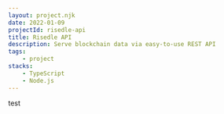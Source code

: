 ```yaml
---
layout: project.njk
date: 2022-01-09
projectId: risedle-api
title: Risedle API
description: Serve blockchain data via easy-to-use REST API
tags:
    - project
stacks:
    - TypeScript
    - Node.js
---
```


test
